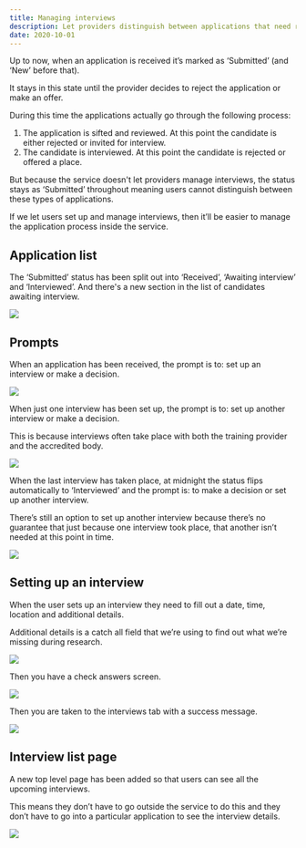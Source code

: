 ```yaml
---
title: Managing interviews
description: Let providers distinguish between applications that need review, are awaiting interview or need a decision.
date: 2020-10-01
---
```


Up to now, when an application is received it’s marked as ‘Submitted’ (and ‘New’ before that).

It stays in this state until the provider decides to reject the application or make an offer.

During this time the applications actually go through the following process:

1. The application is sifted and reviewed. At this point the candidate is either rejected or invited for interview.
2. The candidate is interviewed. At this point the candidate is rejected or offered a place.

But because the service doesn't let providers manage interviews, the status stays as ‘Submitted’ throughout meaning users cannot distinguish between these types of applications.

If we let users set up and manage interviews, then it’ll be easier to manage the application process inside the service.

## Application list

The ‘Submitted’ status has been split out into ‘Received’, ‘Awaiting interview’ and ‘Interviewed’. And there's a new section in the list of candidates awaiting interview.

![](application-list.png)

## Prompts

When an application has been received, the prompt is to: set up an interview or make a decision.

![](prompt--received.png)

When just one interview has been set up, the prompt is to: set up another interview or make a decision.

This is because interviews often take place with both the training provider and the accredited body.

![](prompt--awaiting-interview.png)

When the last interview has taken place, at midnight the status flips automatically to ‘Interviewed’ and the prompt is: to make a decision or set up another interview.

There’s still an option to set up another interview because there’s no guarantee that just because one interview took place, that another isn’t needed at this point in time.

![](prompt--interviewed.png)

## Setting up an interview

When the user sets up an interview they need to fill out a date, time, location and additional details.

Additional details is a catch all field that we’re using to find out what we’re missing during research.

![](set-up-interview--form.png)

Then you have a check answers screen.

![](set-up-interview--check.png)

Then you are taken to the interviews tab with a success message.

![](set-up-interview--success.png)

## Interview list page

A new top level page has been added so that users can see all the upcoming interviews.

This means they don’t have to go outside the service to do this and they don’t have to go into a particular application to see the interview details.

![](interview-list-page.png)
